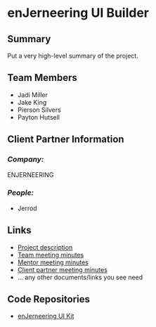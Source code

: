 # enJerneering UI Builder

## **Summary**

Put a very high-level summary of the project.

## **Team Members**

- Jadi Miller
- Jake King
- Pierson Silvers
- Payton Hutsell

## **Client Partner Information**

### *Company:*
ENJERNEERING

### *People:*
- Jerrod

## **Links**

- [Project description](ProjectDescription.md)
- [Team meeting minutes](MeetingMinutes/Team)
- [Mentor meeting minutes](MeetingMinutes/Mentor)
- [Client partner meeting minutes](MeetingMinutes/ClientPartner)
- ... any other documents/links you see need

## **Code Repositories**

- [enJerneering UI Kit](https://github.com/enJerneering/enJerneering-ui)


